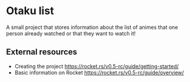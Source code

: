 # Otaku list

A small project that stores information about the list of animes that one person already watched or that they want to watch it!

## External resources
- Creating the project https://rocket.rs/v0.5-rc/guide/getting-started/
- Basic information on Rocket https://rocket.rs/v0.5-rc/guide/overview/

